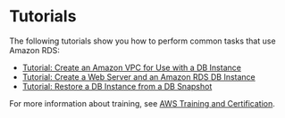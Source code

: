 # Tutorials<a name="CHAP_Tutorials"></a>

The following tutorials show you how to perform common tasks that use Amazon RDS: 
+ [Tutorial: Create an Amazon VPC for Use with a DB Instance](CHAP_Tutorials.WebServerDB.CreateVPC.md)
+ [Tutorial: Create a Web Server and an Amazon RDS DB Instance](TUT_WebAppWithRDS.md)
+ [Tutorial: Restore a DB Instance from a DB Snapshot](CHAP_Tutorials.RestoringFromSnapshot.md)

For more information about training, see [AWS Training and Certification](https://www.aws.training/)\.